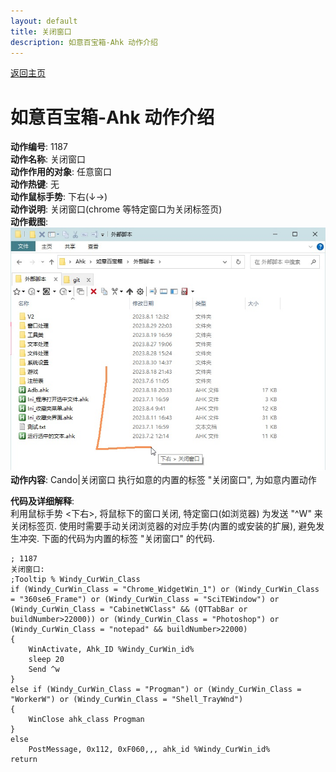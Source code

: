 ```yaml
---
layout: default
title: 关闭窗口
description: 如意百宝箱-Ahk 动作介绍
---
```

<link rel="stylesheet" href="../Actions/css/atom-one-light.min.css">
<script src="../Actions/js/highlight.min.js"></script>
<script>hljs.highlightAll();</script>

[返回主页](../index.md)

# [](#header-2) 如意百宝箱-Ahk 动作介绍

**动作编号**: 1187  
**动作名称**: 关闭窗口  
**动作作用的对象**: 任意窗口  
**动作热键**: 无  
**动作鼠标手势**: 下右(↓→)  
**动作说明**: 关闭窗口(chrome 等特定窗口为关闭标签页)  
**动作截图**:  
  ![关闭窗口](img1/1187.jpg)  
**动作内容**: Cando|关闭窗口
执行如意的内置的标签 "关闭窗口", 为如意内置动作  

**代码及详细解释**:  
利用鼠标手势 <下右>, 将鼠标下的窗口关闭, 特定窗口(如浏览器) 为发送 "^W" 来关闭标签页. 使用时需要手动关闭浏览器的对应手势(内置的或安装的扩展), 避免发生冲突. 下面的代码为内置的标签 "关闭窗口" 的代码.  

```Autohotkey
; 1187
关闭窗口:
;Tooltip % Windy_CurWin_Class
if (Windy_CurWin_Class = "Chrome_WidgetWin_1") or (Windy_CurWin_Class = "360se6_Frame") or (Windy_CurWin_Class = "SciTEWindow") or (Windy_CurWin_Class = "CabinetWClass" && (QTTabBar or buildNumber>22000)) or (Windy_CurWin_Class = "Photoshop") or (Windy_CurWin_Class = "notepad" && buildNumber>22000)
{
	WinActivate, Ahk_ID %Windy_CurWin_id%
	sleep 20
	Send ^w
}
else if (Windy_CurWin_Class = "Progman") or (Windy_CurWin_Class = "WorkerW") or (Windy_CurWin_Class = "Shell_TrayWnd")
{
	WinClose ahk_class Progman
}
else
	PostMessage, 0x112, 0xF060,,, ahk_id %Windy_CurWin_id%
return
```